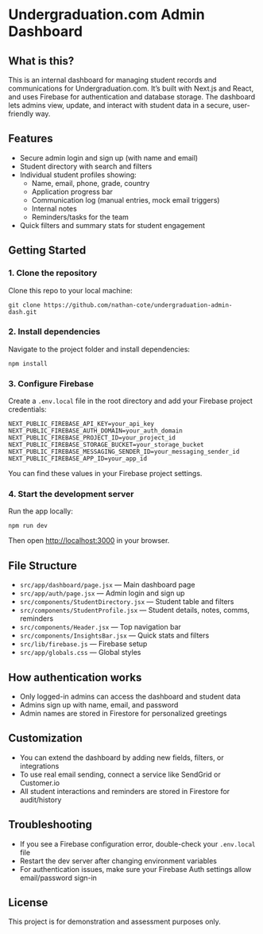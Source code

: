 

# Undergraduation.com Admin Dashboard

## What is this?
This is an internal dashboard for managing student records and communications for Undergraduation.com. It’s built with Next.js and React, and uses Firebase for authentication and database storage. The dashboard lets admins view, update, and interact with student data in a secure, user-friendly way.

## Features
- Secure admin login and sign up (with name and email)
- Student directory with search and filters
- Individual student profiles showing:
  - Name, email, phone, grade, country
  - Application progress bar
  - Communication log (manual entries, mock email triggers)
  - Internal notes
  - Reminders/tasks for the team
- Quick filters and summary stats for student engagement

## Getting Started

### 1. Clone the repository
Clone this repo to your local machine:

    git clone https://github.com/nathan-cote/undergraduation-admin-dash.git

### 2. Install dependencies
Navigate to the project folder and install dependencies:

    npm install

### 3. Configure Firebase
Create a `.env.local` file in the root directory and add your Firebase project credentials:

    NEXT_PUBLIC_FIREBASE_API_KEY=your_api_key
    NEXT_PUBLIC_FIREBASE_AUTH_DOMAIN=your_auth_domain
    NEXT_PUBLIC_FIREBASE_PROJECT_ID=your_project_id
    NEXT_PUBLIC_FIREBASE_STORAGE_BUCKET=your_storage_bucket
    NEXT_PUBLIC_FIREBASE_MESSAGING_SENDER_ID=your_messaging_sender_id
    NEXT_PUBLIC_FIREBASE_APP_ID=your_app_id

You can find these values in your Firebase project settings.

### 4. Start the development server
Run the app locally:

    npm run dev

Then open [http://localhost:3000](http://localhost:3000) in your browser.

## File Structure
- `src/app/dashboard/page.jsx` — Main dashboard page
- `src/app/auth/page.jsx` — Admin login and sign up
- `src/components/StudentDirectory.jsx` — Student table and filters
- `src/components/StudentProfile.jsx` — Student details, notes, comms, reminders
- `src/components/Header.jsx` — Top navigation bar
- `src/components/InsightsBar.jsx` — Quick stats and filters
- `src/lib/firebase.js` — Firebase setup
- `src/app/globals.css` — Global styles

## How authentication works
- Only logged-in admins can access the dashboard and student data
- Admins sign up with name, email, and password
- Admin names are stored in Firestore for personalized greetings

## Customization
- You can extend the dashboard by adding new fields, filters, or integrations
- To use real email sending, connect a service like SendGrid or Customer.io
- All student interactions and reminders are stored in Firestore for audit/history

## Troubleshooting
- If you see a Firebase configuration error, double-check your `.env.local` file
- Restart the dev server after changing environment variables
- For authentication issues, make sure your Firebase Auth settings allow email/password sign-in

## License
This project is for demonstration and assessment purposes only.
